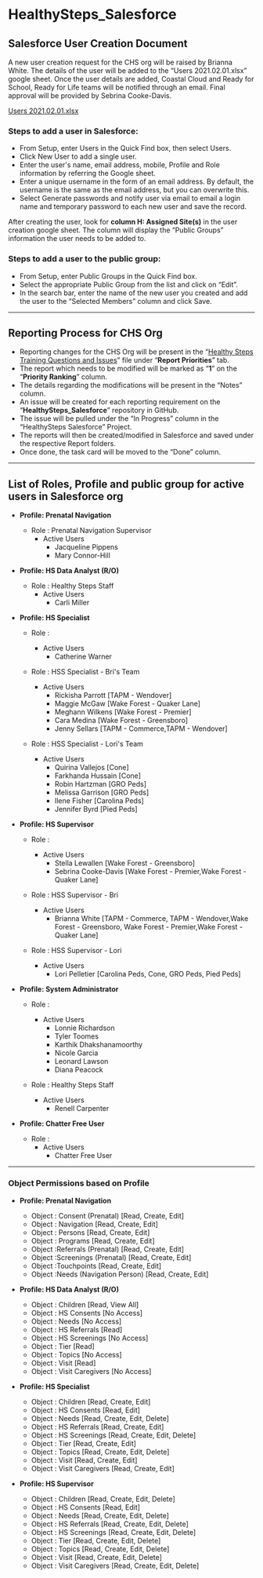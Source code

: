 # HealthySteps_Salesforce

## Salesforce User Creation Document

<p> A new user creation request for the CHS org will be raised by Brianna White. The details of the user will be added to the “Users 2021.02.01.xlsx” google sheet. Once the user details are added, Coastal Cloud and Ready for School, Ready for Life teams will be notified through an email. Final approval will be provided by Sebrina Cooke-Davis. </p>

[Users 2021.02.01.xlsx](https://drive.google.com/file/d/1xtjNl_JpCd3_q6VKzQqQvx9oshu2eCDW/view?usp=sharing)

### Steps to add a user in Salesforce:

* From Setup, enter Users in the Quick Find box, then select Users.
* Click New User to add a single user.
* Enter the user's name, email address, mobile, Profile and Role information by referring the Google sheet.
* Enter a unique username in the form of an email address. By default, the username is the same as the email address, but you can overwrite this.
* Select Generate passwords and notify user via email to email a login name and temporary password to each new user and save the record.

After creating the user, look for **column H: Assigned Site(s)** in the user creation google sheet. The column will display the “Public Groups” information the user needs to be added to.

### Steps to add a user to the public group:

* From Setup, enter Public Groups in the Quick Find box.
* Select the appropriate Public Group from the list and click on “Edit”.
* In the search bar, enter the name of the new user you created and add the user to the “Selected Members” column and click Save.

---


## Reporting Process for CHS Org

* Reporting changes for the CHS Org will be present in the “[Healthy Steps Training Questions and Issues](https://docs.google.com/spreadsheets/d/1OAtKurnNtY1CRnZjzmncgD871txoP8UfCS30avWsr3s/edit?usp=sharing)” file under “**Report Priorities**” tab.
* The report which needs to be modified will be marked as “**1**” on the “**Priority Ranking**” column.
* The details regarding the modifications will be present in the “Notes” column.
* An issue will be created for each reporting requirement on the “**HealthySteps_Salesforce**” repository in GitHub.
* The issue will be pulled under the “In Progress” column in the “HealthySteps Salesforce” Project.
* The reports will then be created/modified in Salesforce and saved under the respective Report folders.
* Once done, the task card will be moved to the “Done” column.

---

## List of Roles, Profile and public group for active users in Salesforce org

* **Profile: Prenatal Navigation**

    - Role : Prenatal Navigation Supervisor
        - Active Users
            * Jacqueline Pippens
            * Mary Connor-Hill

* **Profile: HS Data Analyst (R/O)**

    - Role : Healthy Steps Staff
        - Active Users
            * Carli Miller

* **Profile: HS Specialist**

    - Role :
        - Active Users
            * Catherine Warner

   - Role : HSS Specialist - Bri's Team
        - Active Users
            * Rickisha Parrott [TAPM - Wendover]
            * Maggie McGaw [Wake Forest - Quaker Lane]
            * Meghann Wilkens [Wake Forest - Premier]
            * Cara Medina [Wake Forest - Greensboro]
            * Jenny Sellars [TAPM - Commerce,TAPM - Wendover]

    - Role : HSS Specialist - Lori's Team
        - Active Users 
            * Quirina Vallejos [Cone]
            * Farkhanda Hussain [Cone]
            * Robin Hartzman [GRO Peds]
            * Melissa Garrison [GRO Peds]
            * Ilene Fisher [Carolina Peds]
            * Jennifer Byrd [Pied Peds]

* **Profile: HS Supervisor**

    - Role :
        - Active Users 
            * Stella Lewallen [Wake Forest - Greensboro]
            * Sebrina Cooke-Davis [Wake Forest - Premier,Wake Forest - Quaker Lane]

    - Role : HSS Supervisor - Bri
        - Active Users
            * Brianna White [TAPM - Commerce, TAPM - Wendover,Wake Forest - Greensboro, Wake Forest - Premier,Wake Forest - Quaker Lane]

    - Role : HSS Supervisor - Lori
        - Active Users
            * Lori Pelletier [Carolina Peds, Cone, GRO Peds, Pied Peds]

* **Profile: System Administrator**
    - Role : 
        - Active Users
            * Lonnie Richardson
            * Tyler Toomes
            * Karthik Dhakshanamoorthy
            * Nicole Garcia
            * Leonard Lawson
            * Diana Peacock

    - Role : Healthy Steps Staff
        - Active Users
            * Renell Carpenter        

* **Profile: Chatter Free User**
    - Role : 
        - Active Users
            * Chatter Free User

---

### Object Permissions based on Profile


* **Profile: Prenatal Navigation**

   - Object : Consent  (Prenatal) [Read, Create, Edit]
   - Object : Navigation [Read, Create, Edit]
   - Object : Persons [Read, Create, Edit]
   - Object : Programs [Read, Create, Edit]
   - Object :Referrals (Prenatal) [Read, Create, Edit]
   - Object :Screenings (Prenatal) [Read, Create, Edit]
   - Object :Touchpoints [Read, Create, Edit]
   - Object :Needs (Navigation Person) [Read, Create, Edit]




* **Profile: HS Data Analyst (R/O)**

    - Object : Children [Read, View All]
    - Object : HS Consents [No Access]
    - Object : Needs [No Access]
    - Object : HS Referrals [Read]
    - Object : HS Screenings [No Access]
    - Object : Tier [Read]
    - Object : Topics [No Access]
    - Object : Visit [Read]
    - Object : Visit Caregivers [No Access]



* **Profile: HS Specialist**

    - Object : Children [Read, Create, Edit]
    - Object : HS Consents [Read, Edit]
    - Object : Needs [Read, Create, Edit, Delete]
    - Object : HS Referrals [Read, Create, Edit]
    - Object : HS Screenings [Read, Create, Edit, Delete]
    - Object : Tier [Read, Create, Edit]
    - Object : Topics [Read, Create, Edit, Delete]
    - Object : Visit [Read, Create, Edit]
    - Object : Visit Caregivers [Read, Create, Edit]

* **Profile: HS Supervisor**
 
    - Object : Children [Read, Create, Edit, Delete]
    - Object : HS Consents [Read, Edit]
    - Object : Needs [Read, Create, Edit, Delete]
    - Object : HS Referrals [Read, Create, Edit, Delete]
    - Object : HS Screenings [Read, Create, Edit, Delete]
    - Object : Tier [Read, Create, Edit, Delete]
    - Object : Topics [Read, Create, Edit, Delete]
    - Object : Visit [Read, Create, Edit, Delete]
    - Object : Visit Caregivers [Read, Create, Edit, Delete]




